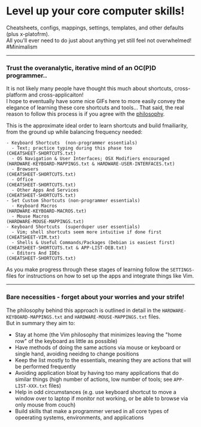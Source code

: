 # Level up your core computer skills!

Cheatsheets, configs, mappings, settings, templates, and other defaults (plus x-platofrm).  
All you'll ever need to do just about anything yet still feel not overwhelmed! #Minimalism

---

### Trust the overanalytic, iterative mind of an OC(P)D programmer..

It is not likely many people have thought this much about shortcuts, cross-platform and cross-applicaiton!  
I hope to eventually have some nice GIFs here to more easily convey the elegance of learning these core shortcuts and tools...
That said, the real reason to follow this process is if you agree with the [philosophy](#bare-necessities---forget-about-your-worries--your-strife).  

This is the approximate ideal order to learn shortcuts and build fmailiarity, from the ground up while balancing frequency needed:
```
- Keyboard Shortcuts  (non-programmer essentials)
  - Text; practice typing during this phase too                   (CHEATSHEET-SHORTCUTS.txt)  
  - OS Navigation & User Interfaces; OSX Modifiers encouraged     (HARDWARE-KEYBOARD-MAPPINGS.txt & HARDWARE-USER-INTERFACES.txt)
  - Browsers                                                      (CHEATSHEET-SHORTCUTS.txt)
  - Office                                                        (CHEATSHEET-SHORTCUTS.txt)
  - Other Apps And Services                                       (CHEATSHEET-SHORTCUTS.txt)
- Set Custom Shortcuts (non-programmer essentials)
  - Keyboard Macros                                               (HARDWARE-KEYBOARD-MACROS.txt)
  - Mouse Macros                                                  (HARDWARE-MOUSE-MAPPINGS.txt)
- Keyboard Shortcuts  (superduper user essentials)
  - Vim; shell shortcuts seem more intuitive if done first        (CHEATSHEET-VIM.txt)
  - Shells & Useful Commands/Packages (Debian is easiest first)   (CHEATSHEET-SHORTCUTS.txt & APP-LIST-DEB.txt)
  - Editors And IDEs                                              (CHEATSHEET-SHORTCUTS.txt)
```
As you make progress through these stages of learning follow the `SETTINGS-` files for instructions on how to set up the apps and integrate things like Vim.

---

### Bare necessities - forget about your worries and your strife!

The philosophy behind this approach is outlined in detail in the `HARDWARE-KEYBOARD-MAPPINGS.txt` and `HARDWARE-MOUSE-MAPPINGS.txt` files.  
But in summary they aim to:
- Stay at home (the Vim philosophy that minimizes leaving the "home row" of the keyboard as little as possible)
- Have methods of doing the same actions via mouse or keyboard or single hand, avoiding neeidng to change positions
- Keep the list mostly to the essentials, meaning they are actions that will be performed frequently
- Avoiding application bloat by having too many applications that do similar things (high number of actions, low number of tools; see `APP-LIST-XXX.txt` files)
- Help in odd circumstances (e.g. use keyboard shortcut to move a window over to laptop if monitor not working, or be able to browse via only mouse from couch)
- Build skills that make a programmer versed in all core types of opeerating systems, environments, and applications
